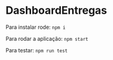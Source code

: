 # DashboardEntregas

Para instalar rode: `npm i`

Para rodar a aplicação: `npm start`

Para testar: `npm run test`
